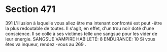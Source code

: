# Section 471

391
L'illusion à laquelle vous allez être ma intenant confronté est
peut -être la plus redoutable de toutes. Il s'agit, en effet, d'un trou
noir doté d'une conscience. Il se colle à ses victimes telle une
sangsue pour les vider de leur énergie.
SANGSUE  VAMPIRE  HABILETÉ:  8 ENDURANCE:  10
Si vous êtes va inqueur, rendez -vous au 269 .